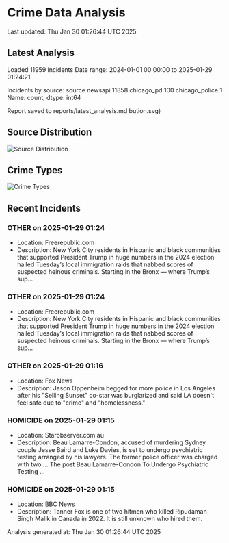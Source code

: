 # Crime Data Analysis
Last updated: Thu Jan 30 01:26:44 UTC 2025

## Latest Analysis

Loaded 11959 incidents
Date range: 2024-01-01 00:00:00 to 2025-01-29 01:24:21

Incidents by source:
source
newsapi           11858
chicago_pd          100
chicago_police        1
Name: count, dtype: int64

Report saved to reports/latest_analysis.md
bution.svg)

## Source Distribution
![Source Distribution](images/source_distribution.svg)

## Crime Types
![Crime Types](images/crime_types.svg)

## Recent Incidents

### OTHER on 2025-01-29 01:24
- Location: Freerepublic.com
- Description: New York City residents in Hispanic and black communities that supported President Trump in huge numbers in the 2024 election hailed Tuesday’s local immigration raids that nabbed scores of suspected heinous criminals. Starting in the Bronx — where Trump’s sup…


### OTHER on 2025-01-29 01:24
- Location: Freerepublic.com
- Description: New York City residents in Hispanic and black communities that supported President Trump in huge numbers in the 2024 election hailed Tuesday’s local immigration raids that nabbed scores of suspected heinous criminals. Starting in the Bronx — where Trump’s sup…


### OTHER on 2025-01-29 01:16
- Location: Fox News
- Description: Jason Oppenheim begged for more police in Los Angeles after his "Selling Sunset" co-star was burglarized and said LA doesn't feel safe due to "crime" and "homelessness."


### HOMICIDE on 2025-01-29 01:15
- Location: Starobserver.com.au
- Description: Beau Lamarre-Condon, accused of murdering Sydney couple Jesse Baird and Luke Davies, is set to undergo psychiatric testing arranged by his lawyers. The former police officer was charged with two ...
The post Beau Lamarre-Condon To Undergo Psychiatric Testing …


### HOMICIDE on 2025-01-29 01:15
- Location: BBC News
- Description: Tanner Fox is one of two hitmen who killed Ripudaman Singh Malik in Canada in 2022. It is still unknown who hired them.

Analysis generated at: Thu Jan 30 01:26:44 UTC 2025
